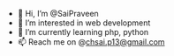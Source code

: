 - 👋 Hi, I’m @SaiPraveen
- 👀 I’m interested in web development
- 🌱 I’m currently learning php, python
- 📫 Reach me on @chsai.p13@gmail.com

<!---
SaiP13/SaiP13 is a ✨ special ✨ repository because its `README.md` (this file) appears on your GitHub profile.
You can click the Preview link to take a look at your changes.
--->
